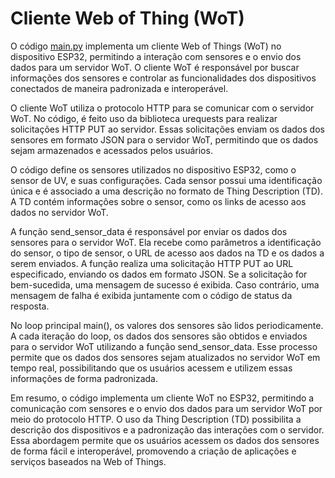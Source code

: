 # Cliente Web of Thing (WoT)

O código [main.py](https://github.com/T16K/wot-py/blob/develop/examples/uv_sensor/main.py) implementa um cliente Web of Things (WoT) no dispositivo ESP32, permitindo a interação com sensores e o envio dos dados para um servidor WoT. O cliente WoT é responsável por buscar informações dos sensores e controlar as funcionalidades dos dispositivos conectados de maneira padronizada e interoperável.

O cliente WoT utiliza o protocolo HTTP para se comunicar com o servidor WoT. No código, é feito uso da biblioteca urequests para realizar solicitações HTTP PUT ao servidor. Essas solicitações enviam os dados dos sensores em formato JSON para o servidor WoT, permitindo que os dados sejam armazenados e acessados pelos usuários.

O código define os sensores utilizados no dispositivo ESP32, como o sensor de UV, e suas configurações. Cada sensor possui uma identificação única e é associado a uma descrição no formato de Thing Description (TD). A TD contém informações sobre o sensor, como os links de acesso aos dados no servidor WoT.

A função send_sensor_data é responsável por enviar os dados dos sensores para o servidor WoT. Ela recebe como parâmetros a identificação do sensor, o tipo de sensor, o URL de acesso aos dados na TD e os dados a serem enviados. A função realiza uma solicitação HTTP PUT ao URL especificado, enviando os dados em formato JSON. Se a solicitação for bem-sucedida, uma mensagem de sucesso é exibida. Caso contrário, uma mensagem de falha é exibida juntamente com o código de status da resposta.

No loop principal main(), os valores dos sensores são lidos periodicamente. A cada iteração do loop, os dados dos sensores são obtidos e enviados para o servidor WoT utilizando a função send_sensor_data. Esse processo permite que os dados dos sensores sejam atualizados no servidor WoT em tempo real, possibilitando que os usuários acessem e utilizem essas informações de forma padronizada.

Em resumo, o código implementa um cliente WoT no ESP32, permitindo a comunicação com sensores e o envio dos dados para um servidor WoT por meio do protocolo HTTP. O uso da Thing Description (TD) possibilita a descrição dos dispositivos e a padronização das interações com o servidor. Essa abordagem permite que os usuários acessem os dados dos sensores de forma fácil e interoperável, promovendo a criação de aplicações e serviços baseados na Web of Things.

